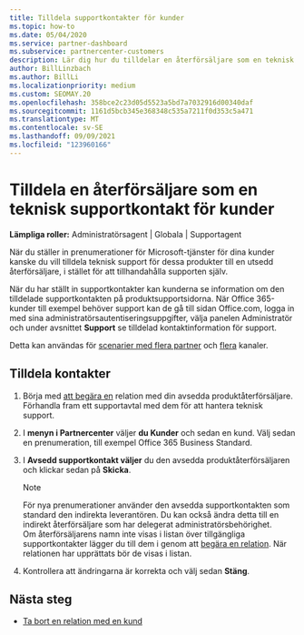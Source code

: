 ```yaml
---
title: Tilldela supportkontakter för kunder
ms.topic: how-to
ms.date: 05/04/2020
ms.service: partner-dashboard
ms.subservice: partnercenter-customers
description: Lär dig hur du tilldelar en återförsäljare som en teknisk supportkontakt för kunder som har prenumerationer på Microsoft-tjänster.
author: BillLinzbach
ms.author: BillLi
ms.localizationpriority: medium
ms.custom: SEOMAY.20
ms.openlocfilehash: 358bce2c23d05d5523a5bd7a7032916d00340daf
ms.sourcegitcommit: 1161d5bcb345e368348c535a7211f0d353c5a471
ms.translationtype: MT
ms.contentlocale: sv-SE
ms.lasthandoff: 09/09/2021
ms.locfileid: "123960166"
---
```

# <a name="assign-a-reseller-as-a-technical-support-contact-for-customers"></a>Tilldela en återförsäljare som en teknisk supportkontakt för kunder

**Lämpliga roller:** Administratörsagent | Globala | Supportagent


När du ställer in prenumerationer för Microsoft-tjänster för dina kunder kanske du vill tilldela teknisk support för dessa produkter till en utsedd återförsäljare, i stället för att tillhandahålla supporten själv.

När du har ställt in supportkontakter kan kunderna se information om den tilldelade supportkontakten på produktsupportsidorna. När Office 365-kunder till exempel behöver support kan de gå till sidan Office.com, logga in med  sina administratörsautentiseringsuppgifter, välja panelen Administratör och under avsnittet **Support** se tilldelad kontaktinformation för support.

Detta kan användas för [scenarier med flera partner](multipartner.md) och [flera](multichannel.md) kanaler. 


## <a name="assign-contacts"></a>Tilldela kontakter

1. Börja med [att begära en](request-a-relationship-with-a-customer.md) relation med din avsedda produktåterförsäljare. Förhandla fram ett supportavtal med dem för att hantera teknisk support.

2. I **menyn i Partnercenter** väljer **du Kunder** och sedan en kund. Välj sedan en prenumeration, till exempel Office 365 Business Standard.

3. I  **Avsedd supportkontakt väljer** du den avsedda produktåterförsäljaren och klickar sedan på **Skicka**. 

      >[!NOTE]  
      >För nya prenumerationer använder den avsedda supportkontakten som standard den indirekta leverantören. Du kan också ändra detta till en indirekt återförsäljare som har delegerat administratörsbehörighet.    
    >Om återförsäljarens namn inte visas i listan över tillgängliga supportkontakter lägger du till dem i genom att [begära en relation](request-a-relationship-with-a-customer.md). När relationen har upprättats bör de visas i listan.  

4. Kontrollera att ändringarna är korrekta och välj sedan **Stäng**.

## <a name="next-steps"></a>Nästa steg

- [Ta bort en relation med en kund](remove-a-relationship.md)
